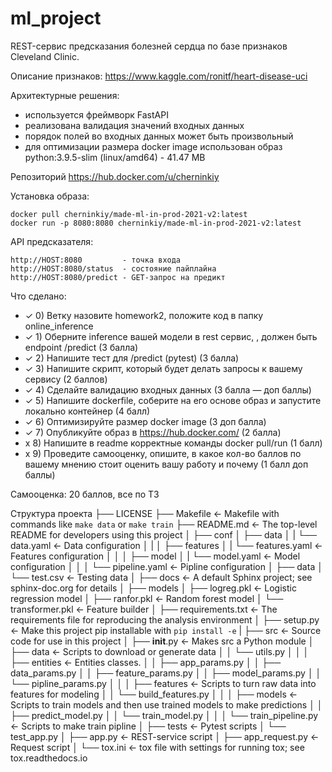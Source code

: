 ml_project
==============================

REST-сервис предсказания болезней сердца по базе признаков Cleveland Clinic.

Описание признаков: https://www.kaggle.com/ronitf/heart-disease-uci

Архитектурные решения:
- используется фреймворк FastAPI
- реализована валидация значений входных данных
- порядок полей во входных данных может быть произвольный
- для оптимизации размера docker image использован образ python:3.9.5-slim (linux/amd64) - 41.47 MB

Репозиторий https://hub.docker.com/u/cherninkiy

Установка образа:

    docker pull cherninkiy/made-ml-in-prod-2021-v2:latest
    docker run -p 8080:8080 cherninkiy/made-ml-in-prod-2021-v2:latest

API предсказателя:

    http://HOST:8080         - точка входа
    http://HOST:8080/status  - состояние пайплайна
    http://HOST:8080/predict - GET-запрос на предикт

Что сделано:
- ✓ 0) Ветку назовите homework2, положите код в папку online_inference
- ✓ 1) Оберните inference вашей модели в rest сервис, , должен быть endpoint /predict (3 балла)
- ✓ 2) Напишите тест для /predict (pytest) (3 балла)
- ✓ 3) Напишите скрипт, который будет делать запросы к вашему сервису (2 баллов)
- ✓ 4) Сделайте валидацию входных данных (3 балла — доп баллы)
- ✓ 5) Напишите dockerfile, соберите на его основе образ и запустите локально контейнер (4 балл)
- ✓ 6) Оптимизируйте размер docker image (3 доп балла)
- ✓ 7) Опубликуйте образ в https://hub.docker.com/  (2 балла)
- x 8) Напишите в readme корректные команды docker pull/run (1 балл)
- x 9) Проведите самооценку, опишите, в какое кол-во баллов по вашему мнению стоит оценить вашу работу и почему (1 балл доп баллы) 

Самооценка: 20 баллов, все по ТЗ


Структура проекта
├── LICENSE
├── Makefile               <- Makefile with commands like `make data` or `make train`
├── README.md              <- The top-level README for developers using this project
│
├── conf
│   ├── data
│   |   └── data.yaml      <- Data configuration
│   |
│   ├── features
│   |   └── features.yaml  <- Features configuration
│   │
│   ├── model
│   |   └── model.yaml     <- Model configuration
│   │
│   └── pipeline.yaml       <- Pipline configuration
│
├── data
│   └── test.csv           <- Testing data
│
├── docs                   <- A default Sphinx project; see sphinx-doc.org for details
│
├── models
│   ├── logreg.pkl         <- Logistic regression model
│   ├── ranfor.pkl         <- Random forest model
│   └── transformer.pkl    <- Feature builder
│
├── requirements.txt       <- The requirements file for reproducing the analysis environment
│
├── setup.py               <- Make this project pip installable with `pip install -e`
|
├── src                    <- Source code for use in this project
│   ├── __init__.py        <- Makes src a Python module
│   ├── data               <- Scripts to download or generate data
│   │   └── utils.py
│   │
│   ├── entities           <- Entities classes.
│   │   ├── app_params.py
│   │   ├── data_params.py
│   │   ├── feature_params.py
│   │   ├── model_params.py
│   │   └── pipline_params.py
│   │
│   ├── features           <- Scripts to turn raw data into features for modeling
│   │   └── build_features.py
│   │
│   ├── models             <- Scripts to train models and then use trained models to make predictions
│   │   ├── predict_model.py
│   │   └── train_model.py
│   │
│   └── train_pipeline.py  <- Scripts to make train pipline
│
├── tests                  <- Pytest scripts
│   └── test_app.py
│
├── app.py                 <- REST-service script
│
├── app_request.py         <- Request script
│
└── tox.ini                <- tox file with settings for running tox; see tox.readthedocs.io
